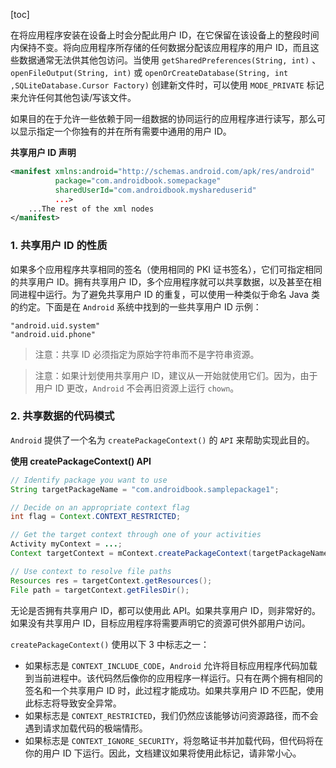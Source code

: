 [toc]

在将应用程序安装在设备上时会分配此用户 ID，在它保留在该设备上的整段时间内保持不变。将向应用程序所存储的任何数据分配该应用程序的用户 ID，而且这些数据通常无法供其他包访问。当使用 `getSharedPreferences(String, int)` 、`openFileOutput(String, int)` 或 `openOrCreateDatabase(String, int ,SQLiteDatabase.Cursor Factory)` 创建新文件时，可以使用 `MODE_PRIVATE`  标记来允许任何其他包读/写该文件。

如果目的在于允许一些依赖于同一组数据的协同运行的应用程序进行读写，那么可以显示指定一个你独有的并在所有需要中通用的用户 ID。

**共享用户 ID 声明**

```xml
<manifest xmlns:android="http://schemas.android.com/apk/res/android"
          package="com.androidbook.somepackage"
          sharedUserId="com.androidbook.myshareduserid"
          ...>
	...The rest of the xml nodes
</manifest>
```

### 1. 共享用户 ID 的性质

如果多个应用程序共享相同的签名（使用相同的 PKI 证书签名），它们可指定相同的共享用户 ID。拥有共享用户 ID，多个应用程序就可以共享数据，以及甚至在相同进程中运行。为了避免共享用户 ID 的重复，可以使用一种类似于命名 Java 类的约定。下面是在 `Android` 系统中找到的一些共享用户 ID 示例：

```console
"android.uid.system"
"android.uid.phone"
```

> 注意：共享 ID 必须指定为原始字符串而不是字符串资源。

> 注意：如果计划使用共享用户 ID，建议从一开始就使用它们。因为，由于用户 ID 更改，`Android` 不会再旧资源上运行 `chown`。

### 2. 共享数据的代码模式

`Android` 提供了一个名为 `createPackageContext()` 的 `API` 来帮助实现此目的。

**使用 createPackageContext() API**

```java
// Identify package you want to use
String targetPackageName = "com.androidbook.samplepackage1";

// Decide on an appropriate context flag
int flag = Context.CONTEXT_RESTRICTED;

// Get the target context through one of your activities
Activity myContext = ...;
Context targetContext = mContext.createPackageContext(targetPackageName, flag);

// Use context to resolve file paths
Resources res = targetContext.getResources();
File path = targetContext.getFilesDir();
```

无论是否拥有共享用户 ID，都可以使用此 API。如果共享用户 ID，则非常好的。如果没有共享用户 ID，目标应用程序将需要声明它的资源可供外部用户访问。

`createPackageContext()` 使用以下 3 中标志之一：

+ 如果标志是 `CONTEXT_INCLUDE_CODE`，`Android` 允许将目标应用程序代码加载到当前进程中。该代码然后像你的应用程序一样运行。只有在两个拥有相同的签名和一个共享用户 ID 时，此过程才能成功。如果共享用户 ID 不匹配，使用此标志将导致安全异常。
+ 如果标志是 `CONTEXT_RESTRICTED`，我们仍然应该能够访问资源路径，而不会遇到请求加载代码的极端情形。
+ 如果标志是 `CONTEXT_IGNORE_SECURITY`，将忽略证书并加载代码，但代码将在你的用户 ID 下运行。因此，文档建议如果将使用此标记，请非常小心。

